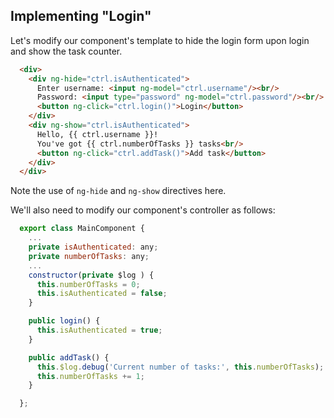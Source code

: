 ## Implementing "Login"

Let's modify our component's template to hide the login form upon login and show the task counter.

```html
  <div>
    <div ng-hide="ctrl.isAuthenticated">
      Enter username: <input ng-model="ctrl.username"/><br/>
      Password: <input type="password" ng-model="ctrl.password"/><br/>
      <button ng-click="ctrl.login()">Login</button>
    </div>
    <div ng-show="ctrl.isAuthenticated">
      Hello, {{ ctrl.username }}!
      You've got {{ ctrl.numberOfTasks }} tasks<br/>
      <button ng-click="ctrl.addTask()">Add task</button>
    </div>
  </div>
```

Note the use of `ng-hide` and `ng-show` directives here.

We'll also need to modify our component's controller as follows:

```javascript
  export class MainComponent {
    ...
    private isAuthenticated: any;
    private numberOfTasks: any;
    ...
    constructor(private $log ) { 
      this.numberOfTasks = 0;
      this.isAuthenticated = false;
    }

    public login() {
      this.isAuthenticated = true;
    }

    public addTask() {
      this.$log.debug('Current number of tasks:', this.numberOfTasks);
      this.numberOfTasks += 1;
    }

  };
```
